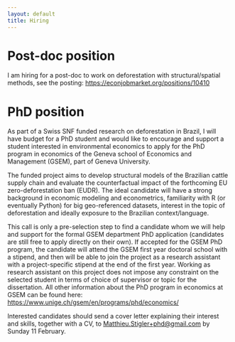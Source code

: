 ```yaml
---
layout: default
title: Hiring
---
```


# Post-doc position
I am hiring for a post-doc to work on deforestation with structural/spatial methods, see the posting: https://econjobmarket.org/positions/10410

# PhD position

 As part of a Swiss SNF funded research on deforestation in Brazil, I will have budget for a PhD student and 
 would like to encourage and support a student interested in environmental economics to apply for the PhD program 
 in economics of the Geneva school of Economics and Management (GSEM), part of Geneva University.

The funded project aims to develop structural models of the Brazilian cattle supply chain and
evaluate the counterfactual impact of the forthcoming EU zero-deforestation ban (EUDR).
The ideal candidate will have a strong background in economic modeling and econometrics, 
familiarity with R (or eventually Python) for big geo-referenced datasets, 
interest in the topic of deforestation and ideally exposure to the Brazilian context/language.

This call is only a pre-selection step to find a candidate whom we will help and support 
for the formal GSEM department PhD application (candidates are still free to apply directly on their own). 
If accepted for the GSEM PhD program, the candidate will attend the GSEM first year doctoral school with a stipend, 
and then will be able to join the project as a research assistant with a project-specific stipend
at the end of the first year. 
Working as research assistant on this project does not impose any constraint on the selected student in terms of 
choice of supervisor or topic for the dissertation. 
All other information about the PhD program in economics at GSEM can be found here: https://www.unige.ch/gsem/en/programs/phd/economics/


Interested candidates should send a cover letter explaining their interest and skills, together with a CV, 
to Matthieu.Stigler+phd@gmail.com by Sunday 11 February. 

